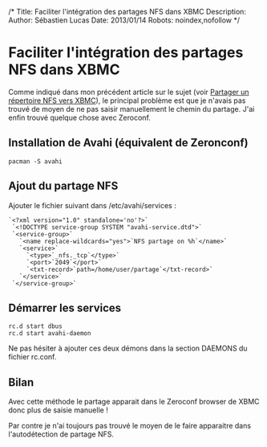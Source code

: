 /*
Title: Faciliter l'intégration des partages NFS dans XBMC
Description: 
Author: Sébastien Lucas
Date: 2013/01/14
Robots: noindex,nofollow
*/
# Faciliter l'intégration des partages NFS dans XBMC

Comme indiqué dans mon précédent article sur le sujet (voir [Partager un répertoire NFS vers XBMC](/blog/archlinux-xbmc-nfs)), le principal problème est que je n'avais pas trouvé de moyen de ne pas saisir manuellement le chemin du partage. J'ai enfin trouvé quelque chose avec Zeroconf.

## Installation de Avahi (équivalent de Zeronconf)

```
pacman -S avahi
```
## Ajout du partage NFS

Ajouter le fichier suivant dans /etc/avahi/services :
```
`<?xml version="1.0" standalone='no'?>`
 `<!DOCTYPE service-group SYSTEM "avahi-service.dtd">`
 `<service-group>`
   `<name replace-wildcards="yes">`NFS partage on %h`</name>`
   `<service>`
     `<type>`_nfs._tcp`</type>`
     `<port>`2049`</port>`
     `<txt-record>`path=/home/user/partage`</txt-record>`
   `</service>`
 `</service-group>`
```
## Démarrer les services

```
rc.d start dbus
rc.d start avahi-daemon
```

Ne pas hésiter à ajouter ces deux démons dans la section DAEMONS du fichier rc.conf.
## Bilan

Avec cette méthode le partage apparait dans le Zeroconf browser de XBMC donc plus de saisie manuelle !

Par contre je n'ai toujours pas trouvé le moyen de le faire apparaitre dans l'autodétection de partage NFS.
